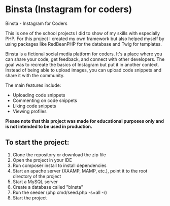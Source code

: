 # Binsta (Instagram for coders)

Binsta - Instagram for Coders

This is one of the school projects I did to show of my skills with especially PHP. For this project I created my own framework but also helped myself by using packages like RedBeanPHP for the database and Twig for templates.

Binsta is a fictional social media platform for coders. It's a place where you can share your code, get feedback, and connect with other developers.
The goal was to recreate the basics of Instagram but put it in another context. Instead of being able to upload images, you can upload code snippets and share it with the community.

The main features include:
- Uploading code snippets
- Commenting on code snippets
- Liking code snippets
- Viewing profiles

**Please note that this project was made for educational purposes only and is not intended to be used in production.**


## **To start the project:**

1. Clone the repository or download the zip file
2. Open the project in your IDE
4. Run composer install to install dependencies
5. Start an apache server (XAAMP, MAMP, etc.), point it to the root directory of the project
6. Start a MySQL server
7. Create a database called "binsta"
8. Run the seeder (php cmd/seed.php -s=all -r)
9. Start the project
